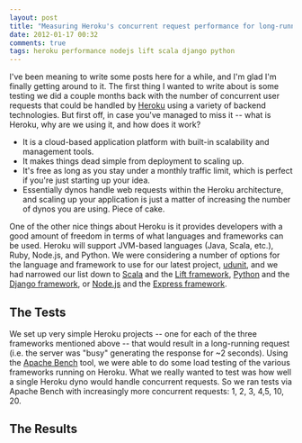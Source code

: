 ```yaml
---
layout: post
title: "Measuring Heroku's concurrent request performance for long-running requests"
date: 2012-01-17 00:32
comments: true
tags: heroku performance nodejs lift scala django python 
---
```


I've been meaning to write some posts here for a while, and I'm glad I'm finally getting around to it. The first thing I wanted to write about is some testing we did a couple months back with the number of concurrent user requests that could be handled by [Heroku](http://www.heroku.com) using a variety of backend technologies. But first off, in case you've managed to miss it -- what is Heroku, why are we using it, and how does it work?

+ It is a cloud-based application platform with built-in scalability and management tools.
+ It makes things dead simple from deployment to scaling up.
+ It's free as long as you stay under a monthly traffic limit, which is perfect if you're just starting up your idea.
+ Essentially dynos handle web requests within the Heroku architecture, and scaling up your application is just a matter of increasing the number of dynos you are using. Piece of cake.

One of the other nice things about Heroku is it provides developers with a good amount of freedom in terms of what languages and frameworks can be used. Heroku will support JVM-based languages (Java, Scala, etc.), Ruby, Node.js, and Python. We were considering a number of options for the language and framework to use for our latest project, [udunit](http://demo.udunit.com), and we had narrowed our list down to [Scala](http://scala-lang.org) and the [Lift framework](http://liftweb.net/), [Python](http://www.python.org) and the [Django framework](https://www.djangoproject.com/), or [Node.js](http://nodejs.org) and the [Express framework](http://expressjs.com).

The Tests
----------
We set up very simple Heroku projects -- one for each of the three frameworks mentioned above -- that would result in a long-running request (i.e. the server was "busy" generating the response for ~2 seconds). Using the [Apache Bench](http://httpd.apache.org/docs/2.4/programs/ab.html) tool, we were able to do some load testing of the various frameworks running on Heroku. What we really wanted to test was how well a single Heroku dyno would handle concurrent requests. So we ran tests via Apache Bench with increasingly more concurrent requests: 1, 2, 3, 4,5, 10, 20.


The Results
------------
<script type="text/javascript" src="//ajax.googleapis.com/ajax/static/modules/gviz/1.0/chart.js"> {"dataSourceUrl":"//docs.google.com/spreadsheet/tq?key=0AlrawxK1noHLdExqRUhLWFp6YXkwaFVyOENseE1TZkE&transpose=0&headers=1&merge=COLS&range=B2%3AB9%2CH2%3AI9&gid=0&pub=1","options":{"vAxes":[{"title":"requests per second handled","minValue":null,"viewWindowMode":"pretty","viewWindow":{"min":null,"max":null},"maxValue":null},{"viewWindowMode":"pretty","viewWindow":{}}],"title":"Node.js -- Express framework","booleanRole":"certainty","animation":{"duration":500},"vAxis":{"format":""},"useFirstColumnAsDomain":true,"hAxis":{"title":"concurrent requests","format":""},"isStacked":false,"width":600,"height":371},"state":{},"view":{"columns":[{"calc":"stringify","type":"string","sourceColumn":0},1,2]},"chartType":"ColumnChart","chartName":"Chart 1"} </script>


<script type="text/javascript" src="//ajax.googleapis.com/ajax/static/modules/gviz/1.0/chart.js"> {"dataSourceUrl":"//docs.google.com/spreadsheet/tq?key=0AlrawxK1noHLdExqRUhLWFp6YXkwaFVyOENseE1TZkE&transpose=0&headers=1&merge=COLS&range=B14%3AB21%2CH14%3AI21&gid=0&pub=1","options":{"vAxes":[{"title":"requests per second handled","minValue":null,"viewWindowMode":"pretty","viewWindow":{"min":null,"max":null},"maxValue":null},{"viewWindowMode":"pretty","viewWindow":{}}],"booleanRole":"certainty","title":"Python -- Django framework","animation":{"duration":500},"vAxis":{"format":""},"useFirstColumnAsDomain":true,"hAxis":{"title":"concurrent requests","format":""},"isStacked":false,"width":600,"height":371},"state":{},"view":{"columns":[{"calc":"stringify","type":"string","sourceColumn":0},1,2]},"chartType":"ColumnChart","chartName":"Chart 2"} </script>


<script type="text/javascript" src="//ajax.googleapis.com/ajax/static/modules/gviz/1.0/chart.js"> {"dataSourceUrl":"//docs.google.com/spreadsheet/tq?key=0AlrawxK1noHLdExqRUhLWFp6YXkwaFVyOENseE1TZkE&transpose=0&headers=1&merge=COLS&range=B26%3AB33%2CH26%3AI33&gid=0&pub=1","options":{"vAxes":[{"title":"requests per second handled","minValue":null,"viewWindowMode":"pretty","viewWindow":{"min":null,"max":null},"maxValue":null},{"viewWindowMode":"pretty","viewWindow":{}}],"booleanRole":"certainty","title":"Scala -- Lift framework","animation":{"duration":500},"vAxis":{"format":""},"useFirstColumnAsDomain":true,"hAxis":{"title":"concurrent requests","format":""},"isStacked":false,"width":600,"height":371},"state":{},"view":{"columns":[{"calc":"stringify","type":"string","sourceColumn":0},1,2]},"chartType":"ColumnChart","chartName":"Chart 3"} </script>


